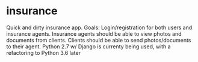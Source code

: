 # insurance
Quick and dirty insurance app. Goals: Login/registration for both users and insurance agents. Insurance agents should be able to view photos and documents from clients. Clients should be able to send photos/documents to their agent. Python 2.7 w/ Django is currenty being used, with a refactoring to Python 3.6 later 
